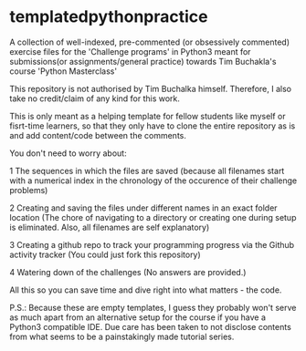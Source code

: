 # templatedpythonpractice

A collection of well-indexed, pre-commented 
(or obsessively commented) exercise files for the 'Challenge programs' in Python3 
meant for submissions(or assignments/general practice) towards Tim Buchakla's course
'Python Masterclass'

This repository is not authorised by Tim Buchalka himself.
Therefore, I also take no credit/claim of any kind for this work.

This is only meant as a helping template for fellow students like myself or fisrt-time learners,
so that they only have to clone the entire repository as is
and add content/code between the comments.

You don't need to worry about:

1 The sequences in which the files are saved 
(because all filenames start with a numerical index in the chronology of the occurence of their challenge problems)

2 Creating and saving the files under different names in an exact folder location
(The chore of navigating to a directory or creating one during setup is eliminated.
Also, all filenames are self explanatory)

3 Creating a github repo to track your programming progress via the Github activity tracker
(You could just fork this repository)

4 Watering down of the challenges
(No answers are provided.)

All this so you can save time and dive right into what matters - the code.

P.S.: Because these are empty templates, I guess they probably won't serve as much 
      apart from an alternative setup for the course if you have a Python3 compatible IDE.
      Due care has been taken to not disclose contents from what seems to be 
      a painstakingly made tutorial series.  

